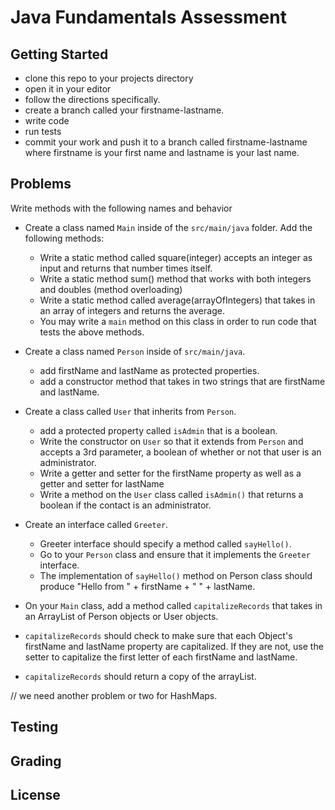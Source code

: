 # Java Fundamentals Assessment

## Getting Started
    
- clone this repo to your projects directory
- open it in your editor
- follow the directions specifically.
- create a branch called your firstname-lastname.
- write code
- run tests
- commit your work and push it to a branch called firstname-lastname where firstname is your first name and lastname is your last name.

## Problems

Write methods with the following names and behavior

- Create a class named `Main` inside of the `src/main/java` folder. Add the following methods:
    - Write a static method called square(integer) accepts an integer as input and returns that number times itself.  
    - Write a static method sum() method that works with both integers and doubles (method overloading)
    - Write a static method called average(arrayOfIntegers) that takes in an array of integers and returns the average.
    - You may write a `main` method on this class in order to run code that tests the above methods.
 
- Create a class named `Person` inside of `src/main/java`.
   - add firstName and lastName as protected properties.
   - add a constructor method that takes in two strings that are firstName and lastName.
   
- Create a class called `User` that inherits from `Person`.
    - add a protected property called `isAdmin` that is a boolean.
    - Write the constructor on `User` so that it extends from `Person` and accepts a 3rd parameter, a boolean of whether or not that user is an administrator.
    - Write a getter and setter for the firstName property as well as a getter and setter for lastName
    - Write a method on the `User` class called `isAdmin()` that returns a boolean if the contact is an administrator.

- Create an interface called `Greeter`. 
    - Greeter interface should specify a method called `sayHello()`.
    - Go to your `Person` class and ensure that it implements the `Greeter` interface.
    - The implementation of `sayHello()` method on Person class should produce "Hello from " + firstName + " " + lastName.
     
- On your `Main` class, add a method called `capitalizeRecords` that takes in an ArrayList of Person objects or User objects.
- `capitalizeRecords` should check to make sure that each Object's firstName and lastName property are capitalized. If they are not, use the setter to capitalize the first letter of each firstName and lastName. 
- `capitalizeRecords` should return a copy of the arrayList.

// we need another problem or two for HashMaps.

## Testing
 
## Grading

## License